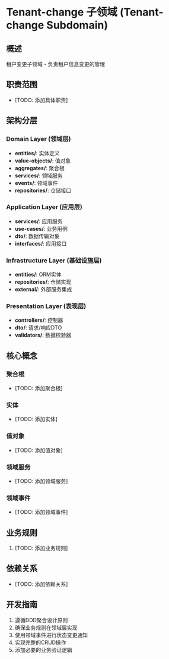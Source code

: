 # Tenant-change 子领域 (Tenant-change Subdomain)

## 概述

租户变更子领域 - 负责租户信息变更的管理

## 职责范围

- [TODO: 添加具体职责]

## 架构分层

### Domain Layer (领域层)
- **entities/**: 实体定义
- **value-objects/**: 值对象
- **aggregates/**: 聚合根
- **services/**: 领域服务
- **events/**: 领域事件
- **repositories/**: 仓储接口

### Application Layer (应用层)
- **services/**: 应用服务
- **use-cases/**: 业务用例
- **dto/**: 数据传输对象
- **interfaces/**: 应用接口

### Infrastructure Layer (基础设施层)
- **entities/**: ORM实体
- **repositories/**: 仓储实现
- **external/**: 外部服务集成

### Presentation Layer (表现层)
- **controllers/**: 控制器
- **dto/**: 请求/响应DTO
- **validators/**: 数据校验器

## 核心概念

### 聚合根
- [TODO: 添加聚合根]

### 实体
- [TODO: 添加实体]

### 值对象
- [TODO: 添加值对象]

### 领域服务
- [TODO: 添加领域服务]

### 领域事件
- [TODO: 添加领域事件]

## 业务规则

1. [TODO: 添加业务规则]

## 依赖关系

- [TODO: 添加依赖关系]

## 开发指南

1. 遵循DDD聚合设计原则
2. 确保业务规则在领域层实现
3. 使用领域事件进行状态变更通知
4. 实现完整的CRUD操作
5. 添加必要的业务验证逻辑
